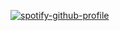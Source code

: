 [![spotify-github-profile](https://spotify-github-profile.kittinanx.com/api/view?uid=mnr72a2jcfy15j11brsbuce3c&cover_image=true&theme=default&show_offline=false&background_color=121212&interchange=false)](https://github.com/kittinan/spotify-github-profile)
